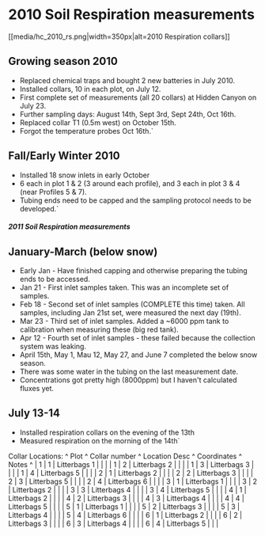 # 2010 Soil Respiration measurements

[[media/hc_2010_rs.png|width=350px|alt=2010 Respiration collars]]

Growing season 2010
-------------------

* Replaced chemical traps and bought 2 new batteries in July 2010.
* Installed collars, 10 in each plot, on July 12.
* First complete set of measurements (all 20 collars) at Hidden Canyon on July 23.
* Further sampling days: August 14th, Sept 3rd, Sept 24th, Oct 16th.
* Replaced collar T1 (0.5m west) on October 15th.
* Forgot the temperature probes Oct 16th.`

Fall/Early Winter 2010
----------------------

* Installed 18 snow inlets in early October
* 6 each in plot 1 & 2 (3 around each profile), and 3 each in plot 3 & 4 (near Profiles 5 & 7).
* Tubing ends need to be capped and the sampling protocol needs to be developed.`

##### 2011 Soil Respiration measurements

January-March (below snow)
--------------------------

* Early Jan - Have finished capping and otherwise preparing the tubing ends to be accessed.
* Jan 21 - First inlet samples taken. This was an incomplete set of samples.
* Feb 18 - Second set of inlet samples (COMPLETE this time) taken. All samples, including Jan 21st set, were measured the next day (19th).
* Mar 23 - Third set of inlet samples. Added a ~6000 ppm tank to calibration when measuring these (big red tank).
* Apr 12 - Fourth set of inlet samples - these failed because the collection system was leaking.
* April 15th, May 1, Mau 12, May 27, and June 7 completed the below snow season.
* There was some water in the tubing on the last measurement date.
* Concentrations got pretty high (8000ppm) but I haven't calculated fluxes yet.

July 13-14
----------

* Installed respiration collars on the evening of the 13th
* Measured respiration on the morning of the 14th`

Collar Locations: \^ Plot \^ Collar number \^ Location Desc \^
Coordinates \^ Notes \^ | 1 | 1 | Litterbags 1 | | | | 1 | 2 |
Litterbags 2 | | | | 1 | 3 | Litterbags 3 | | | | 1 | 4 | Litterbags 5 |
| | | 2 | 1 | Litterbags 2 | | | | 2 | 2 | Litterbags 3 | | | | 2 | 3 |
Litterbags 5 | | | | 2 | 4 | Litterbags 6 | | | | 3 | 1 | Litterbags 1 |
| | | 3 | 2 | Litterbags 2 | | | | 3 | 3 | Litterbags 4 | | | | 3 | 4 |
Litterbags 5 | | | | 4 | 1 | Litterbags 2 | | | | 4 | 2 | Litterbags 3 |
| | | 4 | 3 | Litterbags 4 | | | | 4 | 4 | Litterbags 5 | | | | 5 | 1 |
Litterbags 1 | | | | 5 | 2 | Litterbags 3 | | | | 5 | 3 | Litterbags 4 |
| | | 5 | 4 | Litterbags 6 | | | | 6 | 1 | Litterbags 2 | | | | 6 | 2 |
Litterbags 3 | | | | 6 | 3 | Litterbags 4 | | | | 6 | 4 | Litterbags 5 |
| |
